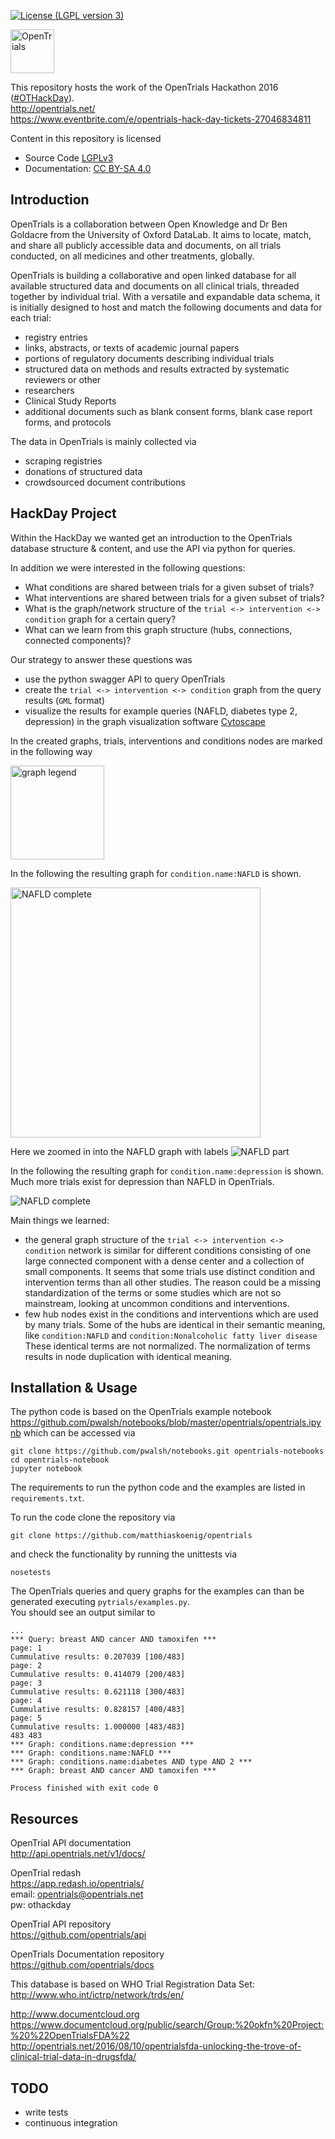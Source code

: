 [![License (LGPL version 3)](https://img.shields.io/badge/license-LGPLv3.0-blue.svg?style=flat-square)](http://opensource.org/licenses/LGPL-3.0)

<img src="./docs/images/opentrials_logo.png" alt="OpenTrials" height="70"/>

This repository hosts the work of the OpenTrials Hackathon 2016 ([#OTHackDay](https://twitter.com/hashtag/OTHackDay?src=hash)).  
http://opentrials.net/  
https://www.eventbrite.com/e/opentrials-hack-day-tickets-27046834811

Content in this repository is licensed
* Source Code [LGPLv3](http://opensource.org/licenses/LGPL-3.0)
* Documentation: [CC BY-SA 4.0](http://creativecommons.org/licenses/by-sa/4.0/)

## Introduction
OpenTrials is a collaboration between Open Knowledge and Dr Ben Goldacre
from the University of Oxford DataLab. It aims to locate, match, and 
share all publicly accessible data and documents, on all trials 
conducted, on all medicines and other treatments, globally.

OpenTrials is building a collaborative and open linked database for all 
available structured data and documents on all clinical trials, 
threaded together by individual trial. With a versatile and 
expandable data schema, it is initially designed to host and 
match the following documents and data for each trial:

* registry entries
* links, abstracts, or texts of academic journal papers
* portions of regulatory documents describing individual trials
* structured data on methods and results extracted by systematic reviewers or other
* researchers
* Clinical Study Reports
* additional documents such as blank consent forms, blank case report forms, and protocols

The data in OpenTrials is mainly collected via
* scraping registries
* donations of structured data 
* crowdsourced document contributions

## HackDay Project
Within the HackDay we wanted get an introduction to the OpenTrials
database structure & content, and use the API via python for queries.

In addition we were interested in the following questions:
* What conditions are shared between trials for a given subset of trials?
* What interventions are shared between trials for a given subset of trials?
* What is the graph/network structure of the `trial <-> intervention <-> condition`
graph for a certain query?
* What can we learn from this graph structure (hubs, connections, connected components)?

Our strategy to answer these questions was
* use the python swagger API to query OpenTrials
* create the `trial <-> intervention <-> condition` graph from the query results (`GML` format)
* visualize the results for example queries (NAFLD, diabetes type 2, depression) in the graph visualization software [Cytoscape](http://www.cytoscape.org)

In the created graphs, trials, interventions and conditions nodes are marked in the following way

<img src="./results/legend.png" alt="graph legend" height="150"/>

In the following the resulting graph for `condition.name:NAFLD` is shown.

<img src="./results/NAFLD_no_labels.png" alt="NAFLD complete" height="400"/>

Here we zoomed in into the NAFLD graph with labels
![NAFLD part](./results/NAFLD_labels.png)

In the following the resulting graph for `condition.name:depression` is shown.
Much more trials exist for depression than NAFLD in OpenTrials.

![NAFLD complete](./results/depression_no_labels.png)

Main things we learned:
- the general graph structure of the `trial <-> intervention <-> condition` network 
is similar for different conditions consisting of one large connected component
with a dense center and a collection of small components.
It seems that some trials use distinct condition and intervention terms than all 
other studies. The reason could be a missing standardization of the terms or
some studies which are not so mainstream, looking at uncommon conditions and interventions.
- few hub nodes exist in the conditions and interventions which are 
used by many trials. Some of the hubs are identical in their semantic
meaning, like `condition:NAFLD` and `condition:Nonalcoholic fatty liver disease`
 These identical terms are not normalized. The normalization of terms results
 in node duplication with identical meaning.

## Installation & Usage
The python code is based on the OpenTrials example notebook  
https://github.com/pwalsh/notebooks/blob/master/opentrials/opentrials.ipynb
which can be accessed via
```
git clone https://github.com/pwalsh/notebooks.git opentrials-notebooks
cd opentrials-notebook
jupyter notebook
```

The requirements to run the python code and the examples are listed in `requirements.txt`. 

To run the code clone the repository via
```
git clone https://github.com/matthiaskoenig/opentrials
```
and check the functionality by running the unittests via
```
nosetests
```
The OpenTrials queries and query graphs for the examples can than be generated
executing `pytrials/examples.py`.  
You should see an output similar to 
```
...
*** Query: breast AND cancer AND tamoxifen ***
page: 1
Cummulative results: 0.207039 [100/483]
page: 2
Cummulative results: 0.414079 [200/483]
page: 3
Cummulative results: 0.621118 [300/483]
page: 4
Cummulative results: 0.828157 [400/483]
page: 5
Cummulative results: 1.000000 [483/483]
483 483
*** Graph: conditions.name:depression ***
*** Graph: conditions.name:NAFLD ***
*** Graph: conditions.name:diabetes AND type AND 2 ***
*** Graph: breast AND cancer AND tamoxifen ***

Process finished with exit code 0
```

## Resources
OpenTrial API documentation  
http://api.opentrials.net/v1/docs/

OpenTrial redash  
https://app.redash.io/opentrials/  
email: opentrials@opentrials.net  
pw: othackday

OpenTrial API repository   
https://github.com/opentrials/api

OpenTrials Documentation repository  
https://github.com/opentrials/docs

This database is based on WHO Trial Registration Data Set:  
http://www.who.int/ictrp/network/trds/en/

http://www.documentcloud.org  
https://www.documentcloud.org/public/search/Group:%20okfn%20Project:%20%22OpenTrialsFDA%22  
http://opentrials.net/2016/08/10/opentrialsfda-unlocking-the-trove-of-clinical-trial-data-in-drugsfda/

## TODO
* write tests
* continuous integration

